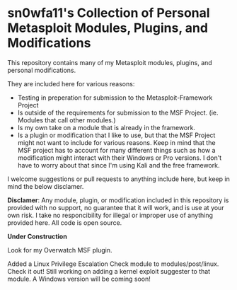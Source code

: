 # sn0wfa11's Collection of Personal Metasploit Modules, Plugins, and Modifications

This repository contains many of my Metasploit modules, plugins, and personal modifications. 

They are included here for various reasons:
- Testing in preperation for submission to the Metasploit-Framework Project
- Is outside of the requirements for submission to the MSF Project. (ie. Modules that call other modules.)
- Is my own take on a module that is already in the framework.
- Is a plugin or modification that I like to use, but that the MSF Project might not want to include for various reasons. Keep in mind that the MSF project has to account for many different things such as how a modification might interact with their Windows or Pro versions. I don't have to worry about that since I'm using Kali and the free framework.

I welcome suggestions or pull requests to anything include here, but keep in mind the below disclamer.

**Disclamer**: Any module, plugin, or modification included in this repository is provided with no support, no guarantee that it will work, and is use at your own risk. I take no responcibility for illegal or improper use of anything provided here. All code is open source. 

**Under Construction**

Look for my Overwatch MSF plugin.

Added a Linux Privilege Escalation Check module to modules/post/linux. Check it out! Still working on adding a kernel exploit suggester to that module. A Windows version will be coming soon!
